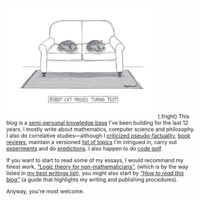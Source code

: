 ![“On the Internet, nobody knows you're a dog.”](/static/images/cartoon7.jpg){.fright}
This blog is a [semi-personal knowledge base](./About) I've been building for the last 12 years. I mostly write about mathematics, computer science and philosophy. I also do correlative studies&mdash;although I [criticized pseudo-factuality](./Pseudofacts), [book reviews](./Book%20reviews), maintain a versioned [list of topics](./Topics) I'm intrigued in, carry out [experiments](./Experiments) and do [predictions](./Predictions). I also happen to do [code golf](https://en.wikipedia.org/wiki/Code_golf).

If you want to start to read some of my essays, I would recommand my finest work, [“Logic theory for non-mathematicians”](./Logic%20for%20%20non-mathematicians), (which is by the way listed in [my best writings list](./Best%20work)), you might also start by [_“How to read this blog”_](./Reading%20this%20blog) (a guide that highlights my writing and publishing procedures).

Anyway, you're most welcome.